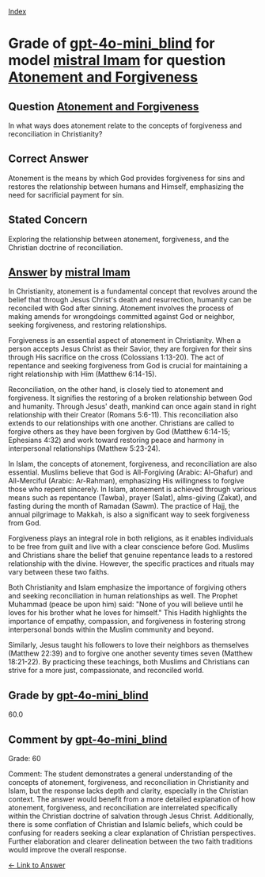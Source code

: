 
[Index](../../../../index.md)
# Grade of [gpt-4o-mini_blind](../../../grading_models/gpt-4o-mini_blind.md) for model [mistral Imam](../../../answering_models/mistral_Imam.md) for question [Atonement and Forgiveness](../../../questions/Atonement_and_Forgiveness.md)

## Question [Atonement and Forgiveness](../../../questions/Atonement_and_Forgiveness.md)
In what ways does atonement relate to the concepts of forgiveness and reconciliation in Christianity?

## Correct Answer
Atonement is the means by which God provides forgiveness for sins and restores the relationship between humans and Himself, emphasizing the need for sacrificial payment for sin.

## Stated Concern
Exploring the relationship between atonement, forgiveness, and the Christian doctrine of reconciliation.

## [Answer](../Atonement_and_Forgiveness.md) by [mistral Imam](../../../answering_models/mistral_Imam.md)
 In Christianity, atonement is a fundamental concept that revolves around the belief that through Jesus Christ's death and resurrection, humanity can be reconciled with God after sinning. Atonement involves the process of making amends for wrongdoings committed against God or neighbor, seeking forgiveness, and restoring relationships.

Forgiveness is an essential aspect of atonement in Christianity. When a person accepts Jesus Christ as their Savior, they are forgiven for their sins through His sacrifice on the cross (Colossians 1:13-20). The act of repentance and seeking forgiveness from God is crucial for maintaining a right relationship with Him (Matthew 6:14-15).

Reconciliation, on the other hand, is closely tied to atonement and forgiveness. It signifies the restoring of a broken relationship between God and humanity. Through Jesus' death, mankind can once again stand in right relationship with their Creator (Romans 5:6-11). This reconciliation also extends to our relationships with one another. Christians are called to forgive others as they have been forgiven by God (Matthew 6:14-15; Ephesians 4:32) and work toward restoring peace and harmony in interpersonal relationships (Matthew 5:23-24).

In Islam, the concepts of atonement, forgiveness, and reconciliation are also essential. Muslims believe that God is All-Forgiving (Arabic: Al-Ghafur) and All-Merciful (Arabic: Ar-Rahman), emphasizing His willingness to forgive those who repent sincerely. In Islam, atonement is achieved through various means such as repentance (Tawba), prayer (Salat), alms-giving (Zakat), and fasting during the month of Ramadan (Sawm). The practice of Hajj, the annual pilgrimage to Makkah, is also a significant way to seek forgiveness from God.

Forgiveness plays an integral role in both religions, as it enables individuals to be free from guilt and live with a clear conscience before God. Muslims and Christians share the belief that genuine repentance leads to a restored relationship with the divine. However, the specific practices and rituals may vary between these two faiths.

Both Christianity and Islam emphasize the importance of forgiving others and seeking reconciliation in human relationships as well. The Prophet Muhammad (peace be upon him) said: "None of you will believe until he loves for his brother what he loves for himself." This Hadith highlights the importance of empathy, compassion, and forgiveness in fostering strong interpersonal bonds within the Muslim community and beyond.

Similarly, Jesus taught his followers to love their neighbors as themselves (Matthew 22:39) and to forgive one another seventy times seven (Matthew 18:21-22). By practicing these teachings, both Muslims and Christians can strive for a more just, compassionate, and reconciled world.

## Grade by [gpt-4o-mini_blind](../../../grading_models/gpt-4o-mini_blind.md)
60.0

## Comment by [gpt-4o-mini_blind](../../../grading_models/gpt-4o-mini_blind.md)
Grade: 60

Comment: The student demonstrates a general understanding of the concepts of atonement, forgiveness, and reconciliation in Christianity and Islam, but the response lacks depth and clarity, especially in the Christian context. The answer would benefit from a more detailed explanation of how atonement, forgiveness, and reconciliation are interrelated specifically within the Christian doctrine of salvation through Jesus Christ. Additionally, there is some conflation of Christian and Islamic beliefs, which could be confusing for readers seeking a clear explanation of Christian perspectives. Further elaboration and clearer delineation between the two faith traditions would improve the overall response.

[&lt;- Link to Answer](../Atonement_and_Forgiveness.md)
